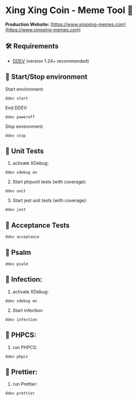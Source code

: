 # Xing Xing Coin - Meme Tool 🚀
**Production Website:** [https://www.xingxing-memes.com](https://www.xingxing-memes.com)

## 🛠 Requirements
- [DDEV](https://ddev.readthedocs.io/en/stable/) (version 1.24+ recommended)

## 🚀 Start/Stop environment
Start environment:
```
ddev start
```
End DDEV:
```
ddev poweroff
```
Stop environment:
```
ddev stop
```

## 🧪 Unit Tests
1. activate XDebug:
```
ddev xdebug on
```
2. Start phpunit tests (with coverage):
```
ddev unit
```
3. Start jest unit tests (with coverage):
```
ddev jest
```

## 🧪 Acceptance Tests
```
ddev acceptance
```

## 🧪 Psalm
```
ddev psalm
```

## 🧪 Infection:
1. activate XDebug:
```
ddev xdebug on
```
2. Start infection:
```
ddev infection
```

## 🧪 PHPCS:
1. run PHPCS:
```
ddev phpcs
```

## 🧪 Prettier:
1. run Prettier:
```
ddev prettier
```